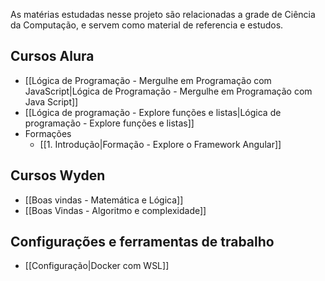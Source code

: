 As matérias estudadas nesse projeto são relacionadas a grade de Ciência da Computação, e servem como material de referencia e estudos.

## Cursos Alura
- [[Lógica de Programação - Mergulhe em Programação com JavaScript|Lógica de Programação - Mergulhe em Programação com Java Script]]
- [[Lógica de programação - Explore funções e listas|Lógica de programação - Explore funções e listas]]
- Formações
	- [[1. Introdução|Formação - Explore o Framework Angular]]

## Cursos Wyden
- [[Boas vindas - Matemática e Lógica]]
- [[Boas Vindas - Algoritmo e complexidade]]

## Configurações e ferramentas de trabalho

- [[Configuração|Docker com WSL]]

